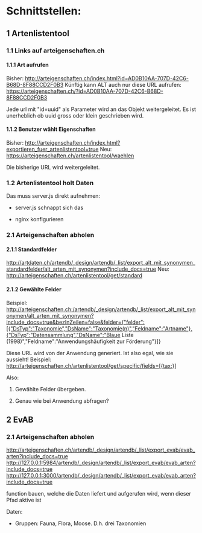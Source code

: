 # Schnittstellen:

## 1 Artenlistentool

### 1.1 Links auf arteigenschaften.ch

#### 1.1.1 Art aufrufen

Bisher: http://arteigenschaften.ch/index.html?id=AD0B10AA-707D-42C6-B68D-8F88CCD2F0B3
Künftig kann ALT auch nur diese URL aufrufen: https://arteigenschaften.ch/?id=AD0B10AA-707D-42C6-B68D-8F88CCD2F0B3

Jede url mit "id=uuid" als Parameter wird an das Objekt weitergeleitet.
Es ist unerheblich ob uuid gross oder klein geschrieben wird.

#### 1.1.2 Benutzer wählt Eigenschaften

Bisher: http://arteigenschaften.ch/index.html?exportieren_fuer_artenlistentool=true
Neu: https://arteigenschaften.ch/artenlistentool/waehlen

Die bisherige URL wird weitergeleitet.

### 1.2 Artenlistentool holt Daten

Das muss server.js direkt aufnehmen:

- server.js schnappt sich das

- nginx konfigurieren

### 2.1 Arteigenschaften abholen

#### 2.1.1 Standardfelder

http://artdaten.ch/artendb/_design/artendb/_list/export_alt_mit_synonymen_standardfelder/alt_arten_mit_synonymen?include_docs=true
Neu: http://arteigenschaften.ch/artenlistentool/get/standard

#### 2.1.2 Gewählte Felder

Beispiel:
http://arteigenschaften.ch:/artendb/_design/artendb/_list/export_alt_mit_synonymen/alt_arten_mit_synonymen?include_docs=true&bezInZeilen=false&felder={"felder":[{"DsTyp":"Taxonomie","DsName":"Taxonomie(n)","Feldname":"Artname"},{"DsTyp":"Datensammlung","DsName":"Blaue Liste (1998)","Feldname":"Anwendungshäufigkeit zur Förderung"}]}

Diese URL wird von der Anwendung generiert. Ist also egal, wie sie aussieht! Beispiel:
http://arteigenschaften.ch/artenlistentool/get/specific/fields=[{tax:}]

Also:

1. Gewählte Felder übergeben.

2. Genau wie bei Anwendung abfragen?

## 2 EvAB
### 2.1 Arteigenschaften abholen

http://arteigenschaften.ch/artendb/_design/artendb/_list/export_evab/evab_arten?include_docs=true
http://127.0.0.1:5984/artendb/_design/artendb/_list/export_evab/evab_arten?include_docs=true
http://127.0.0.1:3000/artendb/_design/artendb/_list/export_evab/evab_arten?include_docs=true

function bauen, welche die Daten liefert
und aufgerufen wird, wenn dieser Pfad aktive ist

Daten:

- Gruppen: Fauna, Flora, Moose. D.h. drei Taxonomien
